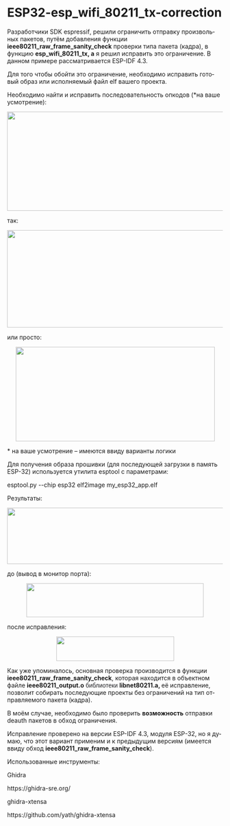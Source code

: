 # ESP32-esp_wifi_80211_tx-correction

<html>

<head>
<meta http-equiv=Content-Type content="text/html; charset=windows-1251">
<meta name=Generator content="Microsoft Word 15 (filtered)">

</head>

<body lang=RU>

<div class=WordSection1>

<p class=MsoNormal>Разработчики <span lang=EN-US>SDK</span><span lang=EN-US> </span><span
lang=EN-US>espressif</span>, решили ограничить отправку произвольных пакетов,
путём добавления функции <b>ieee80211_raw_frame_sanity_check</b> проверки типа
пакета (кадра), в функцию <b>esp_wifi_80211_tx, а</b> я решил исправить это
ограничение. В данном примере рассматривается ESP-IDF 4.3.</p>

<p class=MsoNormal>Для того чтобы обойти это ограничение, необходимо исправить
готовый образ или исполняемый файл <span lang=EN-US>elf</span><span lang=EN-US>
</span>вашего проекта.</p>

<p class=MsoNormal>Необходимо найти и исправить последовательность опкодов (*на
ваше усмотрение):</p>

<p class=MsoNormal align=center style='text-align:center'><img width=533
height=231 id="Рисунок 1" src="Correct_esp_wifi_80211_tx.files/image001.jpg"></p>

<p class=MsoNormal>так:</p>

<p class=MsoNormal align=center style='text-align:center'><img width=533
height=227 id="Рисунок 2" src="Correct_esp_wifi_80211_tx.files/image002.jpg"></p>

<p class=MsoNormal>или просто:</p>

<p class=MsoNormal align=center style='text-align:center'><img width=465
height=220 id="Рисунок 3" src="Correct_esp_wifi_80211_tx.files/image003.png"></p>

<p class=MsoNormal>* на ваше усмотрение – имеются ввиду варианты логики</p>

<p class=MsoNormal>Для получения образа прошивки (для последующей загрузки в
память <span lang=EN-US>ESP</span>-32) используется утилита <span lang=EN-US>esptool</span>
с параметрами:</p>

<p class=MsoNormal><span lang=EN-US>esptool.py --chip esp32 elf2image
my_esp32_app.elf</span></p>

<p class=MsoNormal>Результаты:</p>

<p class=MsoNormal align=center style='text-align:center'><img width=623
height=131 id="Рисунок 8" src="Correct_esp_wifi_80211_tx.files/image004.jpg"></p>

<p class=MsoNormal>до (вывод в монитор порта):</p>

<p class=MsoNormal align=center style='text-align:center'><img width=414
height=79 id="Рисунок 6" src="Correct_esp_wifi_80211_tx.files/image005.png"></p>

<p class=MsoNormal>после исправления:</p>

<p class=MsoNormal align=center style='text-align:center'><img width=275
height=57 id="Рисунок 7" src="Correct_esp_wifi_80211_tx.files/image006.png"></p>

<p class=MsoNormal>Как уже упоминалось, основная проверка производится в
функции <b>ieee80211_raw_frame_sanity_check</b>, которая находится в объектном
файле <b>ieee80211_output.o</b>  <span style='font-family:"Arial",sans-serif;
color:#202124;background:white'>библиотеки</span> <b>libnet80211.a, </b>её
исправление, позволит собирать последующие проекты без ограничений на тип
отправляемого пакета (кадра). </p>

<p class=MsoNormal>В моём случае, необходимо было проверить <b>возможность</b>
отправки <span lang=EN-US>deauth</span><span lang=EN-US> </span>пакетов в обход
ограничения.</p>

<p class=MsoNormal>Исправление проверено на версии ESP-IDF 4.3, модуля <span
lang=EN-US>ESP</span>-32, но я думаю, что этот вариант применим и к предыдущим
версиям (имеется ввиду обход <b>ieee80211_raw_frame_sanity_check</b>).</p>

<p class=MsoNormal>Использованные инструменты:</p>

<p class=MsoNormal><span lang=EN-US>Ghidra</span></p>

<p class=MsoNormal><span lang=EN-US>https</span>://<span lang=EN-US>ghidra</span>-<span
lang=EN-US>sre</span>.<span lang=EN-US>org</span>/</p>

<p class=MsoNormal><span lang=EN-US>ghidra</span>-<span lang=EN-US>xtensa</span></p>

<p class=MsoNormal><span lang=EN-US>https</span>://<span lang=EN-US>github</span>.<span
lang=EN-US>com</span>/<span lang=EN-US>yath</span>/<span lang=EN-US>ghidra</span>-<span
lang=EN-US>xtensa</span></p>

<p class=MsoNormal>&nbsp;</p>

</div>

</body>

</html>
